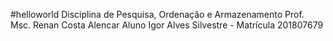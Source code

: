 #helloworld
Disciplina de Pesquisa, Ordenação e Armazenamento
Prof. Msc. Renan Costa Alencar
Aluno Igor Alves Silvestre - Matrícula 201807679

